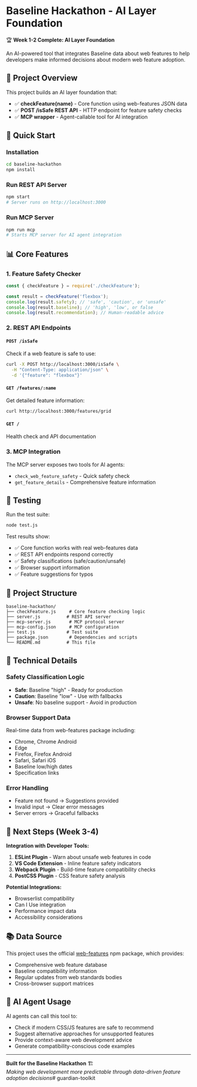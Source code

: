 # Baseline Hackathon - AI Layer Foundation

🏆 **Week 1-2 Complete: AI Layer Foundation**

An AI-powered tool that integrates Baseline data about web features to help developers make informed decisions about modern web feature adoption.

## 🎯 Project Overview

This project builds an AI layer foundation that:
- ✅ **checkFeature(name)** - Core function using web-features JSON data
- ✅ **POST /isSafe REST API** - HTTP endpoint for feature safety checks  
- ✅ **MCP wrapper** - Agent-callable tool for AI integration

## 🚀 Quick Start

### Installation
```bash
cd baseline-hackathon
npm install
```

### Run REST API Server
```bash
npm start
# Server runs on http://localhost:3000
```

### Run MCP Server
```bash
npm run mcp
# Starts MCP server for AI agent integration
```

## 📊 Core Features

### 1. Feature Safety Checker
```javascript
const { checkFeature } = require('./checkFeature');

const result = checkFeature('flexbox');
console.log(result.safety); // 'safe', 'caution', or 'unsafe'
console.log(result.baseline); // 'high', 'low', or false
console.log(result.recommendation); // Human-readable advice
```

### 2. REST API Endpoints

#### `POST /isSafe`
Check if a web feature is safe to use:
```bash
curl -X POST http://localhost:3000/isSafe \
  -H "Content-Type: application/json" \
  -d '{"feature": "flexbox"}'
```

#### `GET /features/:name`
Get detailed feature information:
```bash
curl http://localhost:3000/features/grid
```

#### `GET /`
Health check and API documentation

### 3. MCP Integration
The MCP server exposes two tools for AI agents:
- `check_web_feature_safety` - Quick safety check
- `get_feature_details` - Comprehensive feature information

## 🧪 Testing

Run the test suite:
```bash
node test.js
```

Test results show:
- ✅ Core function works with real web-features data
- ✅ REST API endpoints respond correctly  
- ✅ Safety classifications (safe/caution/unsafe)
- ✅ Browser support information
- ✅ Feature suggestions for typos

## 📁 Project Structure

```
baseline-hackathon/
├── checkFeature.js     # Core feature checking logic
├── server.js          # REST API server
├── mcp-server.js       # MCP protocol server
├── mcp-config.json     # MCP configuration
├── test.js            # Test suite
├── package.json        # Dependencies and scripts
└── README.md          # This file
```

## 🔧 Technical Details

### Safety Classification Logic
- **Safe**: Baseline "high" - Ready for production
- **Caution**: Baseline "low" - Use with fallbacks  
- **Unsafe**: No baseline support - Avoid in production

### Browser Support Data
Real-time data from web-features package including:
- Chrome, Chrome Android
- Edge  
- Firefox, Firefox Android
- Safari, Safari iOS
- Baseline low/high dates
- Specification links

### Error Handling
- Feature not found → Suggestions provided
- Invalid input → Clear error messages
- Server errors → Graceful fallbacks

## 🔮 Next Steps (Week 3-4)

**Integration with Developer Tools:**
1. **ESLint Plugin** - Warn about unsafe web features in code
2. **VS Code Extension** - Inline feature safety indicators
3. **Webpack Plugin** - Build-time feature compatibility checks
4. **PostCSS Plugin** - CSS feature safety analysis

**Potential Integrations:**
- Browserlist compatibility
- Can I Use integration  
- Performance impact data
- Accessibility considerations

## 📚 Data Source

This project uses the official [web-features](https://www.npmjs.com/package/web-features) npm package, which provides:
- Comprehensive web feature database
- Baseline compatibility information
- Regular updates from web standards bodies
- Cross-browser support matrices

## 🤖 AI Agent Usage

AI agents can call this tool to:
- Check if modern CSS/JS features are safe to recommend
- Suggest alternative approaches for unsupported features
- Provide context-aware web development advice
- Generate compatibility-conscious code examples

---

**Built for the Baseline Hackathon** 🏗️  
*Making web development more predictable through data-driven feature adoption decisions*#   g u a r d i a n - t o o l k i t  
 